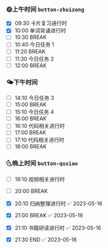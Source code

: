 
### 🌞上午时间  `button-zhuizong`

- [x] 09:30 卡片复习进行时
- [x] 10:00 单词背诵进行时
- [ ] 10:30 BREAK
- [ ] 10:40 今日任务 1
- [ ] 11:20 BREAK
- [ ] 11:30 今日任务 2
- [ ] 12:00 BREAK

### 🌤️下午时间
  
- [ ] 14:10 今日任务 3
- [ ] 15:00 BREAK
- [ ] 15:10 今日任务 4
- [ ] 16:00 BREAK
- [ ] 16:10 代码相关进行时
- [ ] 17:00 BREAK
- [ ] 17:10 代码相关进行时
- [ ] 18:00 BREAK

### 🌜晚上时间 `button-quxiao`

- [ ] 19:10 视频相关进行时
- [ ] 20:00 BREAK
- [x] 20:10 归纳整理进行时 ✅ 2023-05-16
- [x] 21:00 BREAK ✅ 2023-05-16
- [x] 21:10 书籍研读进行时 ✅ 2023-05-16
- [x] 21:30 END ✅ 2023-05-16




